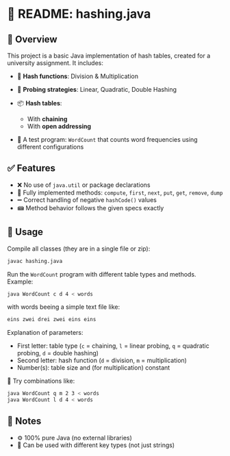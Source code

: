 # 📘 README: hashing.java

## 🧩 Overview

This project is a basic Java implementation of hash tables, created for a university assignment. It includes:

* 🔢 **Hash functions**: Division & Multiplication
* 🔁 **Probing strategies**: Linear, Quadratic, Double Hashing
* 📦 **Hash tables**:

    * With **chaining**
    * With **open addressing**
* 🧪 A test program: `WordCount` that counts word frequencies using different configurations

## ✅ Features

* ❌ No use of `java.util` or package declarations
* 🧠 Fully implemented methods: `compute`, `first`, `next`, `put`, `get`, `remove`, `dump`
* ➖ Correct handling of negative `hashCode()` values
* 📾 Method behavior follows the given specs exactly

## 🚀 Usage

Compile all classes (they are in a single file or zip):

```bash
javac hashing.java
```

Run the `WordCount` program with different table types and methods. Example:

```bash
java WordCount c d 4 < words
```

with words beeing a simple text file like:
```bash
eins zwei drei zwei eins eins
```

Explanation of parameters:

* First letter: table type (`c` = chaining, `l` = linear probing, `q` = quadratic probing, `d` = double hashing)
* Second letter: hash function (`d` = division, `m` = multiplication)
* Number(s): table size and (for multiplication) constant

🔄 Try combinations like:

```bash
java WordCount q m 2 3 < words
java WordCount l d 4 < words
```

## 📝 Notes

* ⚙️ 100% pure Java (no external libraries)
* 🔑 Can be used with different key types (not just strings)
